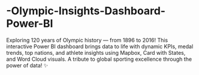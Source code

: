 # -Olympic-Insights-Dashboard-Power-BI
Exploring 120 years of Olympic history — from 1896 to 2016! This interactive Power BI dashboard brings data to life with dynamic KPIs, medal trends, top nations, and athlete insights using Mapbox, Card with States, and Word Cloud visuals. A tribute to global sporting excellence through the power of data! ✨
